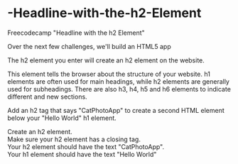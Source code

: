 # -Headline-with-the-h2-Element
Freecodecamp "Headline with the h2 Element"
<p>Over the next few challenges, we'll build an HTML5 app</p>
<p>The h2 element you enter will create an h2 element on the website.</p>
<p>This element tells the browser about the structure of your website. h1 elements are often used for main headings, while h2 elements are generally used for subheadings. There are also h3, h4, h5 and h6 elements to indicate different and new sections.</p>
<p>Add an h2 tag that says "CatPhotoApp" to create a second HTML element below your "Hello World" h1 element.</p>
<p>Create an h2 element.</br>
Make sure your h2 element has a closing tag.</br>
Your h2 element should have the text "CatPhotoApp".</br>
Your h1 element should have the text "Hello World"</p>
